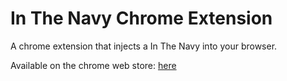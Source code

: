 # In The Navy Chrome Extension

A chrome extension that injects a In The Navy into your browser.

Available on the chrome web store:
[here](https://chrome.google.com/webstore/detail/in-the-navy/ldmjhnkgccobmpldglndjafgngcddedk)
